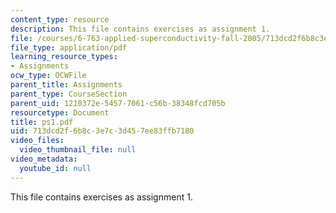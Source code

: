 ```yaml
---
content_type: resource
description: This file contains exercises as assignment 1.
file: /courses/6-763-applied-superconductivity-fall-2005/713dcd2f6b8c3e7c3d457ee83ffb7180_ps1.pdf
file_type: application/pdf
learning_resource_types:
- Assignments
ocw_type: OCWFile
parent_title: Assignments
parent_type: CourseSection
parent_uid: 1210372e-5457-7061-c56b-38348fcd705b
resourcetype: Document
title: ps1.pdf
uid: 713dcd2f-6b8c-3e7c-3d45-7ee83ffb7180
video_files:
  video_thumbnail_file: null
video_metadata:
  youtube_id: null
---
```

This file contains exercises as assignment 1.